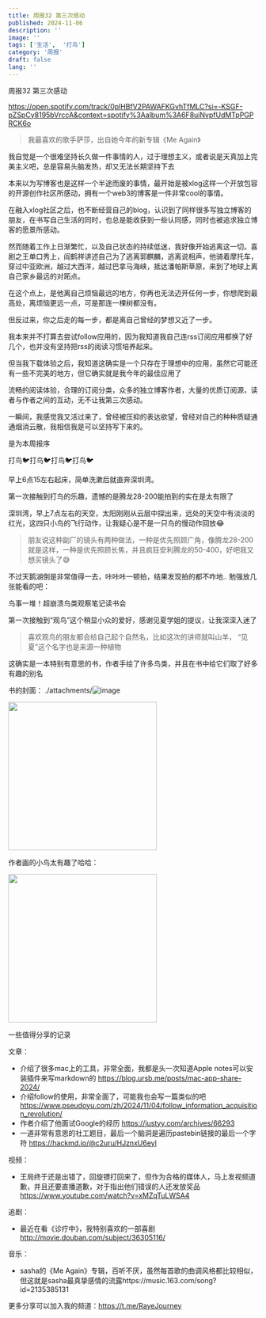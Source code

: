 ```yaml
---
title: 周报32 第三次感动
published: 2024-11-06
description: ''
image: ''
tags: ['生活',  '打鸟']
category: '周报'
draft: false
lang: ''
---
```

 周报32 第三次感动



<!-- ![zhoubao32](./attachments/bafybeieuitpxeimn4mipveukgsccr4u2tmkf55z5mh3cbj5au6vip3a7wu.png) -->

https://open.spotify.com/track/0plHBfV2PAWAFKGvhTfMLC?si=-KSGF-pZSpCy8195bVrccA&context=spotify%3Aalbum%3A6F8uiNvpfUdMTpPGPRCK6o

> 我最喜欢的歌手萨莎，出自她今年的新专辑《Me Again》

我自觉是一个很难坚持长久做一件事情的人，过于理想主义，或者说是天真加上完美主义吧，总是容易头脑发热，却又无法长期坚持下去

本来以为写博客也是这样一个半途而废的事情，最开始是被xlog这样一个开放包容的开源创作社区所感动，拥有一个web3的博客是一件非常cool的事情。

在融入xlog社区之后，也不断经营自己的blog，认识到了同样很多写独立博客的朋友，在书写自己生活的同时，也总是能收获到一些认同感，同时也被追求独立博客的愿景所感动。

然而随着工作上日渐繁忙，以及自己状态的持续低迷，我好像开始逃离这一切。喜剧之王单口秀上，阎鹤祥讲述自己为了逃离郭麒麟，逃离说相声，他骑着摩托车，穿过中亚欧洲，越过大西洋，越过巴拿马海峡，抵达潘帕斯草原，来到了地球上离自己家乡最远的对跖点。

在这个点上，是他离自己烦恼最远的地方，你再也无法迈开任何一步，你想爬到最高处，离烦恼更远一点，可是那连一棵树都没有。

但反过来，你之后走的每一步，都是离自己曾经的梦想又近了一步。

我本来并不打算去尝试follow应用的，因为我知道我自己连rss订阅应用都换了好几个，也并没有坚持把rss的阅读习惯培养起来。

但当我下载体验之后，我知道这确实是一个只存在于理想中的应用，虽然它可能还有一些不完美的地方，但它确实就是我今年的最佳应用了

流畅的阅读体验，合理的订阅分类，众多的独立博客作者，大量的优质订阅源，读者与作者之间的互动，无不让我第三次感动。

一瞬间，我感觉我又活过来了，曾经被压抑的表达欲望，曾经对自己的种种质疑通通烟消云散，我相信我是可以坚持写下来的。

是为本周报序

 打鸟🐦打鸟🐦打鸟🐦打鸟🐦

早上6点15左右起床，简单洗漱后就直奔深圳湾。

第一次接触到打鸟的乐趣，遗憾的是腾龙28-200能拍到的实在是太有限了

深圳湾，早上7点左右的天空，太阳刚刚从云层中探出来，远处的天空中有淡淡的红光，这四只小鸟的飞行动作，让我疑心是不是一只鸟的慢动作回放😂

<!-- ![DSC06025](./attachments/bafybeiahhrwe4dgkahn57k6licmopqrfwhfnxk5wcad66tlc24tgcjbvua.jpeg) -->


> 朋友说这种副厂的镜头有两种做法，一种是优先照顾广角，像腾龙28-200就是这样，一种是优先照顾长焦，并且疯狂安利腾龙的50-400，好吧我又想买镜头了😅


<!-- ![老鹰](./attachments/bafybeihdef3srbytij3fkmb2442tsqjx3mwi5miyzzrzrqxbiofz3axxpq.jpeg) -->

不过天鹅湖倒是非常值得一去，咔咔咔一顿拍，结果发现拍的都不咋地.. 勉强放几张能看的吧：


<!-- ![IMG_0167](./attachments/bafkreihedwk2o2buvo6zzf36gvogoouttuj23h6pluedkhh7g4dbvhjtt4.jpeg) -->



<!-- ![IMG_0182](./attachments/bafkreiapcloajspoh6rppr75c4vgsevmyt6znikvzjacqxaoekt5svb6lq.jpeg) -->


 鸟事一堆！超崩溃鸟类观察笔记读书会

第一次接触到“观鸟”这个稍显小众的爱好，感谢见夏学姐的提议，让我深深入迷了

> 喜欢观鸟的朋友都会给自己起个自然名，比如这次的讲师就叫山羊， “见夏”这个名字也是来源一种植物

这确实是一本特别有意思的书，作者手绘了许多鸟类，并且在书中给它们取了好多有趣的别名


书的封面：
./attachments/![image]()

<img src="./attachments/bafkreiebsdsq4i3y7egeva4kzy3vanb7xnjvqctn2qqbwgi4pcfbeb66r4.png" width="300" />


作者画的小鸟太有趣了哈哈：


<img src="./attachments/bafybeiguivaswz7nzwhvi7yhmuk36ctafnsbzoqbbq53kskj7tw64f3xgu.png" width="300" />


 一些值得分享的记录

文章：
- 介绍了很多mac上的工具，非常全面，我都是头一次知道Apple notes可以安装插件来写markdown的 https://blog.ursb.me/posts/mac-app-share-2024/
- 介绍follow的使用，非常全面了，可能我也会写一篇类似的吧 https://www.pseudoyu.com/zh/2024/11/04/follow_information_acquisition_revolution/
- 作者介绍了他面试Google的经历 https://justyy.com/archives/66293
- 一道非常有意思的社工题目，最后一个脑洞是遍历pastebin链接的最后一个字符 https://hackmd.io/@c2uru/HJznxU6eyl



视频：
- 王局终于还是出错了，回旋镖打回来了，但作为合格的媒体人，马上发视频道歉，并且还要直播道歉，对于指出他们错误的人还发放奖品 https://www.youtube.com/watch?v=xMZqTuLWSA4

追剧：
- 最近在看《诊疗中》，我特别喜欢的一部喜剧  http://movie.douban.com/subject/36305116/

音乐：
- sasha的《Me Again》专辑，百听不厌，虽然每首歌的曲调风格都比较相似，但这就是sasha最真挚感情的流露https://music.163.com/song?id=2135385131

更多分享可以加入我的频道：https://t.me/RayeJourney

[]()